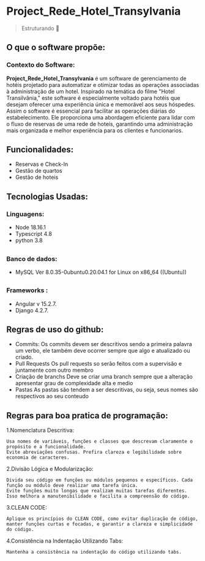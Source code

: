 ## <h1>Project_Rede_Hotel_Transylvania</h1>

> Estruturando 🤔

## <h2>O que o software propõe:</h2>

  <h3>Contexto do Software: </h3>

  <strong>Project_Rede_Hotel_Transylvania</strong> é um software de gerenciamento de hotéis projetado para automatizar e otimizar todas as operações associadas à administração de um hotel. Inspirado na temática do filme "Hotel Transilvânia," este software é especialmente voltado para hotéis que desejam oferecer uma experiência única e memorável aos seus hóspedes. Assim o software é essencial para facilitar as operações diárias do estabelecimento. Ele proporciona uma abordagem eficiente para lidar com o fluxo de reservas de uma rede de hoteís, garantindo uma administração mais organizada e melhor experiência para os clientes e funcionarios.
  
  
## <h2>Funcionalidades:</h2>
  
  + Reservas e Check-In
  + Gestão de quartos
  + Gestão de hoteis 
    
## <h2>Tecnologias Usadas:</h2>
 <h3>Linguagens:</h3>

  + Node 18.16.1               
  + Typescript 4.8
  + python 3.8
   
##  <h3>Banco de dados:</h3>

  + MySQL Ver 8.0.35-0ubuntu0.20.04.1 for Linux on x86_64 ((Ubuntu))

##  <h3>Frameworks :</h3>
  
  + Angular v 15.2.7.
  + Django 4.2.7.

## <h2>Regras de uso do github:</h2>

  + Commits:
  Os commits devem ser descritivos sendo a primeira palavra um verbo, ele também deve ocorrer sempre que algo e atualizado ou criado.
  + Pull Requests
  Os pull requests so serão feitos com a supervisão e juntamente com outro membro
  + Criação de branchs
  Deve se criar uma branch sempre que a alteração apresentar grau de complexidade alta e medio
  + Pastas
  As pastas são tendem a ser descritivas, ou seja, seus nomes são respectivos ao seu conteudo

## <h2>Regras para boa pratica de programação:</h2>

1.Nomenclatura Descritiva:
  
    Usa nomes de variáveis, funções e classes que descrevam claramente o propósito e a funcionalidade.
    Evite abreviações confusas. Prefira clareza e legibilidade sobre economia de caracteres.
    
2.Divisão Lógica e Modularização:
  
    Divida seu código em funções ou módulos pequenos e específicos. Cada função ou módulo deve realizar uma tarefa única.
    Evite funções muito longas que realizam muitas tarefas diferentes. Isso melhora a manutenibilidade e facilita a compreensão do código.

3.CLEAN CODE:

    Aplique os princípios do CLEAN CODE, como evitar duplicação de código, manter funções curtas e focadas, e garantir a clareza e simplicidade do código.

4.Consistência na Indentação Utilizando Tabs:
  
    Mantenha a consistência na indentação do código utilizando tabs.


  
